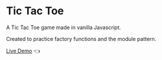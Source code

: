 # Tic Tac Toe

A Tic Tac Toe game made in vanilla Javascript.

Created to practice factory functions and the module pattern.

[Live Demo](https://github.com/lw-a/tic-tac-toe) 👈
